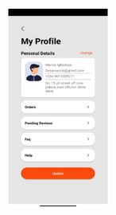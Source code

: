 <p align="center">
  <img src="https://github.com/fatihhernn/Android_UI_Desing/blob/master/myProfile.jpg" width="200" height="400" alt=".netProject">
</p>
